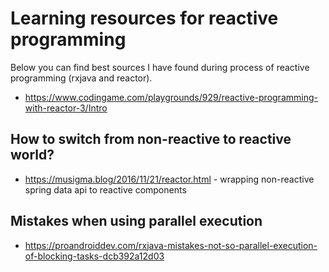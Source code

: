 # Learning resources for reactive programming

Below you can find best sources I have found during process of reactive programming (rxjava and reactor).

- https://www.codingame.com/playgrounds/929/reactive-programming-with-reactor-3/Intro

## How to switch from non-reactive to reactive world?

- https://musigma.blog/2016/11/21/reactor.html - wrapping non-reactive spring data api to reactive components

## Mistakes when using parallel execution

- https://proandroiddev.com/rxjava-mistakes-not-so-parallel-execution-of-blocking-tasks-dcb392a12d03
